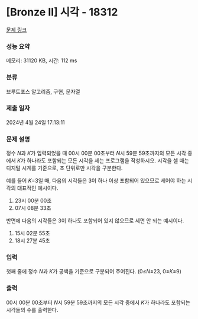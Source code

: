 # [Bronze II] 시각 - 18312 

[문제 링크](https://www.acmicpc.net/problem/18312) 

### 성능 요약

메모리: 31120 KB, 시간: 112 ms

### 분류

브루트포스 알고리즘, 구현, 문자열

### 제출 일자

2024년 4월 24일 17:13:11

### 문제 설명

<p>정수 <em>N</em>과 <em>K</em>가 입력되었을 때 00시 00분 00초부터 <em>N</em>시 59분 59초까지의 모든 시각 중에서 <em>K</em>가 하나라도 포함되는 모든 시각을 세는 프로그램을 작성하시오. 시각을 셀 때는 디지털 시계를 기준으로, 초 단위로만 시각을 구분한다.</p>

<p>예를 들어 <em>K</em>=3일 때, 다음의 시각들은 3이 하나 이상 포함되어 있으므로 세어야 하는 시각의 대표적인 예시이다.</p>

<ol>
	<li>23시 00분 00초</li>
	<li>07시 08분 33초</li>
</ol>

<p>반면에 다음의 시각들은 3이 하나도 포함되어 있지 않으므로 세면 안 되는 예시이다.</p>

<ol>
	<li>15시 02분 55초</li>
	<li>18시 27분 45초</li>
</ol>

### 입력 

 <p>첫째 줄에 정수 <em>N</em>과 <em>K</em>가 공백을 기준으로 구분되어 주어진다. (0≤<em>N</em>≤23, 0≤<em>K</em>≤9)</p>

### 출력 

 <p>00시 00분 00초부터 <em>N</em>시 59분 59초까지의 모든 시각 중에서 <em>K</em>가 하나라도 포함되는 시각들의 수를 출력한다.</p>

